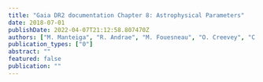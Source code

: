 ```yaml
---
title: "Gaia DR2 documentation Chapter 8: Astrophysical Parameters"
date: 2018-07-01
publishDate: 2022-04-07T21:12:58.807470Z
authors: ["M. Manteiga", "R. Andrae", "M. Fouesneau", "O. Creevey", "C. Ordenovic", "N. Mary", "A. Jean-Antoine-Piccolo", "C.~A.~L. Bailer-Jones"]
publication_types: ["0"]
abstract: ""
featured: false
publication: ""
---
```


